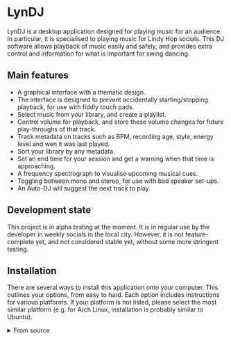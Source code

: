 LynDJ
=====
LynDJ is a desktop application designed for playing music for an audience. In particular, it is specialised to playing music for Lindy Hop socials. This DJ software allows playback of music easily and safely, and provides extra control and information for what is important for swing dancing.

Main features
-------------
* A graphical interface with a thematic design.
* The interface is designed to prevent accidentally starting/stopping playback, for use with fiddly touch pads.
* Select music from your library, and create a playlist.
* Control volume for playback, and store these volume changes for future play-throughs of that track.
* Track metadata on tracks such as BPM, recording age, style, energy level and wen it was last played.
* Sort your library by any metadata.
* Set an end time for your session and get a warning when that time is approaching.
* A frequency spectrograph to visualise upcoming musical cues.
* Toggling between mono and stereo, for use with bad speaker set-ups.
* An Auto-DJ will suggest the next track to play.

Development state
-----------------
This project is in alpha testing at the moment. It is in regular use by the developer in weekly socials in the local city. However, it is not feature-complete yet, and not considered stable yet, without some more stringent testing.

Installation
------------
There are several ways to install this application onto your computer. This outlines your options, from easy to hard. Each option includes instructions for various platforms. If your platform is not listed, please select the most similar platform (e.g. for Arch Linux, installation is probably similar to Ubuntu).

<details>
	<summary>From source</summary>

	Ubuntu 22.04
	------------

	1. Install system dependencies. To do this, open a terminal (Ctrl+Alt+T) and type the following:
	```
	sudo apt install python3-pip git portaudio19-dev ffmpeg
	```
	2. Download the source code of LynDJ.
	```
	git clone https://github.com/Ghostkeeper/LynDJ
	cd LynDJ
	```
	3. Install LynDJ's Python dependencies.
	```
	python3 -m pip install -r requirements.txt
	```
	4. You can now run the application from the terminal inside of this directory, by executing:
	```
	python3 lyndj.py
	```
</details>